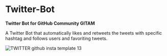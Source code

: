 # Twitter-Bot
**Twitter Bot for GitHub Community GITAM**

A Twitter Bot that automatically likes and retweets the tweets with specific hashtag and follows users and favoriting tweets.

![TWITTER github insta template 13](https://user-images.githubusercontent.com/67040886/159136041-08c3ab57-8dde-4626-987c-80c80ec0a2ef.jpg)
